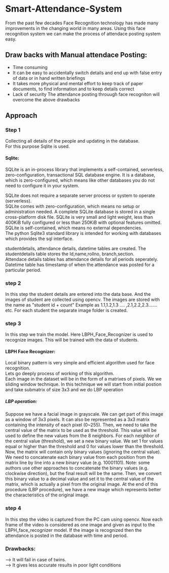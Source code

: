 # Smart-Attendance-System
                                                                                                                                           
From the past few decades Face Recognition technology has made many improvements in the changing world in many areas. Using this face recognition system we can make the process of attendace posting system easy.                                                                                                                                                 
## Draw backs with Manual attendace Posting:
* Time consuming                                                                                                                                                               
* It can be easy to accidentally switch details and end up with false entry of data or in hand written briefings                                                               
* It takes more physical and mental effort to keep track of paper documents, to find information and to keep details correct                                                   
* Lack of security
The attendance posting throuugh face recogniton will overcome the above drawbacks
## Approach
### Step 1
Collecting all details of the people and updating in the database.                                                                         
For this purpose Sqlite is used.                                                                                                           
#### Sqlite:
SQLite is an in-process library that implements a self-contained, serverless, zero-configuration, transactional SQL database engine. It is a database, which is zero-configured, which means like other databases you do not need to configure it in your system.                     
                                                                                                                                           
SQLite does not require a separate server process or system to operate (serverless).                                                       
SQLite comes with zero-configuration, which means no setup or administration needed.
A complete SQLite database is stored in a single cross-platform disk file.
SQLite is very small and light weight, less than 400KiB fully configured or less than 250KiB with optional features omitted.               
SQLite is self-contained, which means no external dependencies.                                                                             
                                                                                                                                          The python Sqlite3 standard library is intended for working with databases which provides the sql interface.
                                                                                                                                        
studentdetails, attendance details, datetime tables are created. The studentdetails table stores the Id,name,rollno, branch,section.     
Attendace details tables has attendance details for all periods seperately. Datetime table has timestamp of when the attendance was posted for a particular period. 

### step 2
In this step the student details are entered into the data base. And the images of student are collected using opencv. The images are stored with the name as "student id + count" Example as 1.1,1.2,1.3 .... ,2.1,2.2,2.3....... etc. For each student the separate image folder is created.

### step 3
In this step we train the model. Here LBPH_Face_Recognizer is used to recognize images. This will be trained with the data of students.
####  LBPH Face Recognizer:
Local binary pattern is very simple and efficient algorithm used for face recognition.                                                                                           
Lets go deeply process of working of this algorithm.                                                                                                                             
Each image in the dataset will be in the form of a matrixes of pixels. We we sliding window technique. In this technique we will start from initial postion and take submatrix of size 3x3 and we do LBP operation                                                                                                                                                 
##### LBP operation:
  Suppose we have a facial image in grayscale.
  We can get part of this image as a window of 3x3 pixels.
  It can also be represented as a 3x3 matrix containing the intensity of each pixel (0~255).
  Then, we need to take the central value of the matrix to be used as the threshold.
  This value will be used to define the new values from the 8 neighbors.
  For each neighbor of the central value (threshold), we set a new binary value. We set 1 for values equal or higher than the threshold and 0 for values lower than the            threshold.
Now, the matrix will contain only binary values (ignoring the central value). We need to concatenate each binary value from each position from the matrix line by line into a new binary value (e.g. 10001101). Note: some authors use other approaches to concatenate the binary values (e.g. clockwise direction), but the final result will be the same.
Then, we convert this binary value to a decimal value and set it to the central value of the matrix, which is actually a pixel from the original image.
At the end of this procedure (LBP procedure), we have a new image which represents better the characteristics of the original image.
### step 4
In this step the video is captured from the PC cam using opencv. Now each frame of the video is considered as one image and given as input to the LBPH_face_recognizer model.
If the image is recognized then the attendance is posted in the database with time and period.
### Drawbacks:
--> It will fail in case of twins.                                                                                                                                               
--> It gives less accurate results in poor light conditions
                                                                                                                                          
                                                                                                                                        


                                                                                                                                            


